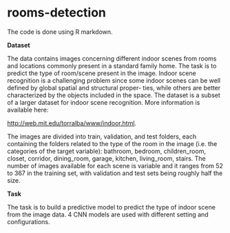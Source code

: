# rooms-detection

The code is done using R markdown.

**Dataset**

The data contains images concerning different indoor scenes from rooms and locations commonly present in a standard family home. The task is to predict the type of room/scene present in the image. Indoor scene recognition is a challenging problem since some indoor scenes can be well defined by global spatial and structural proper- ties, while others are better characterized by the objects included in the space. The dataset is a subset of a larger dataset for indoor scene recognition. More information is available here:

http://web.mit.edu/torralba/www/indoor.html.

The images are divided into train, validation, and test folders, each containing the folders related to the type of the room in the image (i.e. the categories of the target variable): bathroom, bedroom, children_room, closet, corridor, dining_room, garage, kitchen, living_room, stairs. The number of images available for each scene is variable and it ranges from 52 to 367 in the training set, with validation and test sets being roughly half the size.

**Task**

The task is to build a predictive model to predict the type of indoor scene from the image data. 4 CNN models are used with different setting and configurations. 


